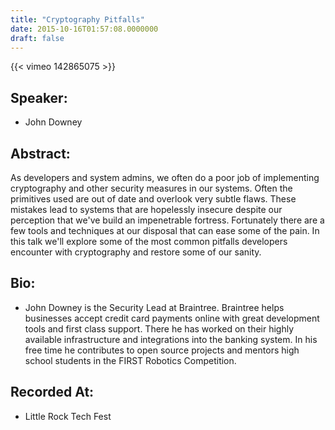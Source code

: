 ```yaml
---
title: "Cryptography Pitfalls"
date: 2015-10-16T01:57:08.0000000
draft: false
---
```


{{< vimeo 142865075 >}}

## Speaker:

 - John Downey

## Abstract:

<p>As developers and system admins, we often do a poor job of implementing cryptography and other security measures in our systems. Often the primitives used are out of date and overlook very subtle flaws. These mistakes lead to systems that are hopelessly insecure despite our perception that we've build an impenetrable fortress. Fortunately there are a few tools and techniques at our disposal that can ease some of the pain. In this talk we'll explore some of the most common pitfalls developers encounter with cryptography and restore some of our sanity.</p>

## Bio:

 - <p>John Downey is the Security Lead at Braintree. Braintree helps businesses accept credit card payments online with great development tools and first class support. There he has worked on their highly available infrastructure and integrations into the banking system. In his free time he contributes to open source projects and mentors high school students in the FIRST Robotics Competition.</p>

## Recorded At:

 - Little Rock Tech Fest

